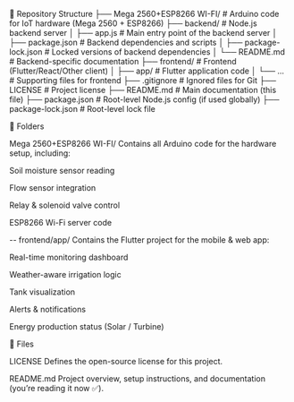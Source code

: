 📂 Repository Structure
├── Mega 2560+ESP8266 WI-FI/   # Arduino code for IoT hardware (Mega 2560 + ESP8266)
├── backend/                   # Node.js backend server
│   ├── app.js                 # Main entry point of the backend server
│   ├── package.json           # Backend dependencies and scripts
│   ├── package-lock.json      # Locked versions of backend dependencies
│   └── README.md              # Backend-specific documentation
├── frontend/                  # Frontend (Flutter/React/Other client)
│   ├── app/                   # Flutter application code
│   └── ...                    # Supporting files for frontend
├── .gitignore                 # Ignored files for Git
├── LICENSE                    # Project license
├── README.md                  # Main documentation (this file)
├── package.json               # Root-level Node.js config (if used globally)
├── package-lock.json          # Root-level lock file




📁 Folders

Mega 2560+ESP8266 WI-FI/
Contains all Arduino code for the hardware setup, including:

Soil moisture sensor reading

Flow sensor integration

Relay & solenoid valve control

ESP8266 Wi-Fi server code

-- frontend/app/
Contains the Flutter project for the mobile & web app:

Real-time monitoring dashboard

Weather-aware irrigation logic

Tank visualization

Alerts & notifications

Energy production status (Solar / Turbine)

📄 Files

LICENSE
Defines the open-source license for this project.

README.md
Project overview, setup instructions, and documentation (you’re reading it now ✅).
